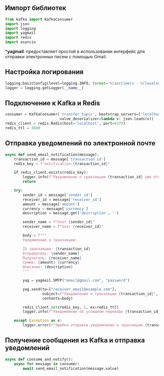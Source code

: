 ## Импорт библиотек
```Python
from kafka import KafkaConsumer
import json
import logging
import yagmail
import redis
import asyncio
```
*__yagmail__: предоставляет простой в использовании интерфейс для отправки электронных писем с помощью Gmail.

## Настройка логирования
```Python
logging.basicConfig(level=logging.INFO, format='%(asctime)s - %(levelname)s - %(message)s')
logger = logging.getLogger(__name__)
```

## Подключение к Kafka и Redis
```Python
consumer = KafkaConsumer('transfer_topic', bootstrap_servers=['localhost:9092'],
                         value_deserializer=lambda v: json.loads(v))
redis_client = redis.Redis(host='localhost', port=6379)
redis_ttl = 3600  
```

## Отправка уведомлений по электронной почте
```Python
async def send_email_notification(message):
    transaction_id = message['transaction_id']
    redis_key = f"notification:{transaction_id}"

    if redis_client.exists(redis_key): 
        logger.info(f"Уведомление о транзакции {transaction_id} уже отправлено (из кэша).")
        return

    try:
        sender_id = message['sender_id']
        receiver_id = message['receiver_id']
        amount = message['amount']
        currency = message['currency']
        description = message.get('description', '')

        sender_name = f"User {sender_id}"  
        receiver_name = f"User {receiver_id}" 

        body = f"""
        Уведомление о транзакции:

        ID транзакции: {transaction_id}
        Отправитель: {sender_name}
        Получатель: {receiver_name}
        Сумма: {amount} {currency}
        Описание: {description}
        """

        yag = yagmail.SMTP("email@gmail.com", "password") 

        yag.send(to=["receiver_email@example.com"],  
                 subject=f"Уведомление о транзакции {transaction_id}",
                 contents=body)

        redis_client.set(redis_key, 1, ex=redis_ttl) 
        logger.info(f"Уведомление об успешном переводе {transaction_id} отправлено.")

    except Exception as e:
        logger.error(f"Ошибка отправки уведомления о транзакции {transaction_id}: {e}")
```

## Получение сообщения из Kafka и отправка уведомлений
```Python
async def consume_and_notify():
    async for message in consumer:
        await send_email_notification(message.value)
```
